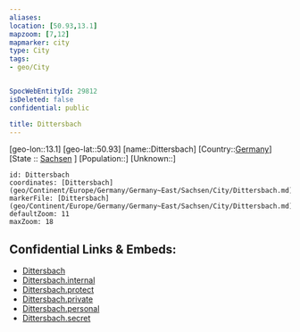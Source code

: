```yaml
---
aliases: 
location: [50.93,13.1]
mapzoom: [7,12] 
mapmarker: city 
type: City
tags:
- geo/City


SpocWebEntityId: 29812
isDeleted: false
confidential: public

title: Dittersbach
---
```

[geo-lon::13.1]
[geo-lat::50.93]
[name::Dittersbach]
[Country::[Germany](geo/Continent/Europe/Germany.md)]
[State :: [Sachsen](geo/Continent/Europe/Germany/Germany~East/Sachsen.md) ]
[Population::]
[Unknown::]


```leaflet
id: Dittersbach
coordinates: [Dittersbach](geo/Continent/Europe/Germany/Germany~East/Sachsen/City/Dittersbach.md)
markerFile: [Dittersbach](geo/Continent/Europe/Germany/Germany~East/Sachsen/City/Dittersbach.md)
defaultZoom: 11 
maxZoom: 18
```


## Confidential Links & Embeds: 
- [Dittersbach](../../../../../../../../_public/geo/Continent/Europe/Germany/Germany~East/Sachsen/City/Dittersbach.md) 
- [Dittersbach.internal](../../../../../../../../_internal/geo/Continent/Europe/Germany/Germany~East/Sachsen/City/Dittersbach.internal.md) 
- [Dittersbach.protect](../../../../../../../../_protect/geo/Continent/Europe/Germany/Germany~East/Sachsen/City/Dittersbach.protect.md) 
- [Dittersbach.private](../../../../../../../../_private/geo/Continent/Europe/Germany/Germany~East/Sachsen/City/Dittersbach.private.md) 
- [Dittersbach.personal](../../../../../../../../_personal/geo/Continent/Europe/Germany/Germany~East/Sachsen/City/Dittersbach.personal.md) 
- [Dittersbach.secret](../../../../../../../../_secret/geo/Continent/Europe/Germany/Germany~East/Sachsen/City/Dittersbach.secret.md) 
